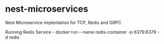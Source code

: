 # nest-microservices

Nest Microservice implentation for TCP, Redis and GRPC

Running Redis Service - 
  docker run --name redis-container -p 6379:6379 -d redis
